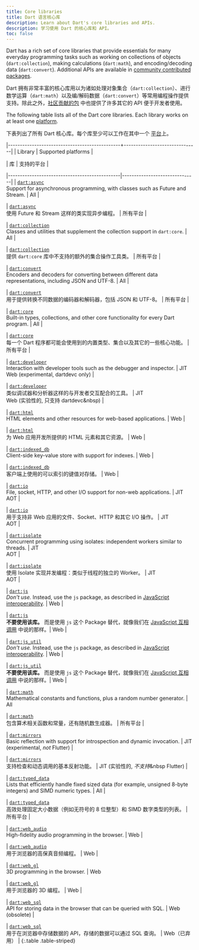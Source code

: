 ```yaml
---
title: Core libraries
title: Dart 语言核心库
description: Learn about Dart's core libraries and APIs.
description: 学习使用 Dart 的核心库和 API。
toc: false
---
```


Dart has a rich set of core libraries that provide essentials for many everyday
programming tasks such as working on collections of objects
(`dart:collection`), making calculations (`dart:math`), and encoding/decoding
data (`dart:convert`). Additional APIs are available in
[community contributed packages](/guides/libraries/useful-libraries).

Dart 拥有非常丰富的核心库用以为诸如处理对象集合（`dart:collection`）、进行数学运算（`dart:math`）以及编/解码数据（`dart:convert`）等常用编程操作提供支持。除此之外，[社区贡献的包](/guides/libraries/useful-libraries) 中也提供了许多其它的 API 便于开发者使用。

The following table lists all of the Dart core libraries.
Each library works on at least one [platform](/platforms).

下表列出了所有 Dart 核心库。每个库至少可以工作在其中一个 [平台](/platforms)上。

<div class="table-wrapper" markdown="1">
|-----------------------------------------------+-------------------------------|
| Library                                       | Supported platforms   |

| 库                                            |        支持的平台       |

|-----------------------------------------------|-------------------------------|
| [`dart:async`][dart-async]              <br> Support for asynchronous programming, with classes such as Future and Stream. | All |

| [`dart:async`][dart-async]              <br> 使用 Future 和 Stream 这样的类实现异步编程。                                       | 所有平台 |

| [`dart:collection`][dart-collection]    <br> Classes and utilities that supplement the collection support in `dart:core`. | All |

| [`dart:collection`][dart-collection]    <br> 提供 `dart:core` 库中不支持的额外的集合操作工具类。                                  | 所有平台 |

| [`dart:convert`][dart-convert]          <br> Encoders and decoders for converting between different data representations, including JSON and UTF-8. | All |

| [`dart:convert`][dart-convert]          <br> 用于提供转换不同数据的编码器和解码器，包括 JSON 和 UTF-8。                            | 所有平台 |

| [`dart:core`][dart-core]                <br> Built-in types, collections, and other core functionality for every Dart program. | All |

| [`dart:core`][dart-core]                <br> 每一个 Dart 程序都可能会使用到的内置类型、集合以及其它的一些核心功能。                   | 所有平台 |

| [`dart:developer`][dart-developer]      <br> Interaction with developer tools such as the debugger and inspector. | JIT<br>Web (experimental, dartdevc&nbsp;only) |

| [`dart:developer`][dart-developer]      <br> 类似调试器和分析器这样的与开发者交互配合的工具。                                      | JIT<br>Web (实验性的, 只支持 dartdevc&nbsp) |

| [`dart:html`][dart-html]                <br> HTML elements and other resources for web-based applications. | Web |

| [`dart:html`][dart-html]                <br> 为 Web 应用开发所提供的 HTML 元素和其它资源。                                       | Web |

| [`dart:indexed_db`][dart-indexed_db]    <br> Client-side key-value store with support for indexes. | Web |

| [`dart:indexed_db`][dart-indexed_db]    <br> 客户端上使用的可以索引的键值对存储。                                                | Web |

| [`dart:io`][dart-io]                    <br> File, socket, HTTP, and other I/O support for non-web applications. | JIT<br>AOT |

| [`dart:io`][dart-io]                    <br> 用于支持非 Web 应用的文件、Socket、HTTP 和其它 I/O 操作。                           | JIT<br>AOT |

| [`dart:isolate`][dart-isolate]          <br> Concurrent programming using isolates: independent workers similar to threads. | JIT<br>AOT |

| [`dart:isolate`][dart-isolate]          <br> 使用 Isolate 实现并发编程：类似于线程的独立的 Worker。                              | JIT<br>AOT |

| [`dart:js`][dart-js]                    <br> _Don't use._ Instead, use the `js` package, as described in [JavaScript interoperability][]. | Web |

| [`dart:js`][dart-js]                    <br> **不要使用该库。** 而是使用 `js` 这个 Package 替代，就像我们在 [JavaScript 互相调用][JavaScript interoperability] 中说的那样。| Web |

| [`dart:js_util`][dart-js_util]                    <br> _Don't use._ Instead, use the `js` package, as described in [JavaScript interoperability][]. | Web |

| [`dart:js_util`][dart-js_util]          <br> **不要使用该库。** 而是使用 `js` 这个 Package 替代，就像我们在 [JavaScript 互相调用][JavaScript interoperability] 中说的那样。| Web |

| [`dart:math`][dart-math]                <br> Mathematical constants and functions, plus a random number generator. | All

| [`dart:math`][dart-math]                <br> 包含算术相关函数和常量，还有随机数生成器。                                          | 所有平台 |

| [`dart:mirrors`][dart-mirrors]          <br> Basic reflection with support for introspection and dynamic invocation. | JIT (experimental, _not_&nbsp;Flutter) |

| [`dart:mirrors`][dart-mirrors]          <br> 支持检查和动态调用的基本反射功能。                                                | JIT (实验性的, _不支持_&nbsp Flutter) |

| [`dart:typed_data`][dart-typed_data]    <br> Lists that efficiently handle fixed sized data (for example, unsigned 8-byte integers) and SIMD numeric types. | All |

| [`dart:typed_data`][dart-typed_data]    <br> 高效处理固定大小数据（例如无符号的 8 位整型）和 SIMD 数字类型的列表。                 | 所有平台 |

| [`dart:web_audio`][dart-web_audio]      <br> High-fidelity audio programming in the browser. | Web |

| [`dart:web_audio`][dart-web_audio]      <br> 用于浏览器的高保真音频编程。                                                    | Web |

| [`dart:web_gl`][dart-web_gl]            <br> 3D programming in the browser. | Web

| [`dart:web_gl`][dart-web_gl]            <br> 用于浏览器的 3D 编程。                                                        | Web |

| [`dart:web_sql`][dart-web_sql]          <br> API for storing data in the browser that can be queried with SQL. | Web (obsolete) |

| [`dart:web_sql`][dart-web_sql]          <br> 用于在浏览器中存储数据的 API，存储的数据可以通过 SQL 查询。                         | Web（已弃用） |
{:.table .table-striped}
</div>

[dart-async]: {{site.dart_api}}/{{site.data.pkg-vers.SDK.channel}}/dart-async/dart-async-library.html
[dart-collection]: {{site.dart_api}}/{{site.data.pkg-vers.SDK.channel}}/dart-collection/dart-collection-library.html
[dart-convert]: {{site.dart_api}}/{{site.data.pkg-vers.SDK.channel}}/dart-convert/dart-convert-library.html
[dart-core]: {{site.dart_api}}/{{site.data.pkg-vers.SDK.channel}}/dart-core/dart-core-library.html
[dart-developer]: {{site.dart_api}}/{{site.data.pkg-vers.SDK.channel}}/dart-developer/dart-developer-library.html
[dart-math]: {{site.dart_api}}/{{site.data.pkg-vers.SDK.channel}}/dart-math/dart-math-library.html
[dart-collection]: {{site.dart_api}}/{{site.data.pkg-vers.SDK.channel}}/dart-collection/dart-collection-library.html
[dart-typed_data]: {{site.dart_api}}/{{site.data.pkg-vers.SDK.channel}}/dart-typed_data/dart-typed_data-library.html
[dart-cli]: {{site.dart_api}}/{{site.data.pkg-vers.SDK.channel}}/dart-cli/dart-cli-library.html
[dart-io]: {{site.dart_api}}/{{site.data.pkg-vers.SDK.channel}}/dart-io/dart-io-library.html
[dart-isolate]: {{site.dart_api}}/{{site.data.pkg-vers.SDK.channel}}/dart-isolate/dart-isolate-library.html
[dart-mirrors]: {{site.dart_api}}/{{site.data.pkg-vers.SDK.channel}}/dart-mirrors/dart-mirrors-library.html
[dart-html]: {{site.dart_api}}/{{site.data.pkg-vers.SDK.channel}}/dart-html/dart-html-library.html
[dart-indexed_db]: {{site.dart_api}}/{{site.data.pkg-vers.SDK.channel}}/dart-indexed_db/dart-indexed_db-library.html
[dart-js]: {{site.dart_api}}/{{site.data.pkg-vers.SDK.channel}}/dart-js/dart-js-library.html
[dart-js_util]: {{site.dart_api}}/{{site.data.pkg-vers.SDK.channel}}/dart-js_util/dart-js_util-library.html
[dart-svg]: {{site.dart_api}}/{{site.data.pkg-vers.SDK.channel}}/dart-svg/dart-svg-library.html
[dart-web_audio]: {{site.dart_api}}/{{site.data.pkg-vers.SDK.channel}}/dart-web_audio/dart-web_audio-library.html
[dart-web_gl]: {{site.dart_api}}/{{site.data.pkg-vers.SDK.channel}}/dart-web_gl/dart-web_gl-library.html
[dart-web_sql]: {{site.dart_api}}/{{site.data.pkg-vers.SDK.channel}}/dart-web_sql/dart-web_sql-library.html
[JavaScript interoperability]: /web/js-interop
